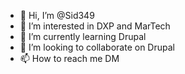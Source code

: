 - 👋 Hi, I’m @Sid349
- 👀 I’m interested in DXP and MarTech
- 🌱 I’m currently learning Drupal 
- 💞️ I’m looking to collaborate on Drupal
- 📫 How to reach me DM

<!---
Sid349/Sid349 is a ✨ special ✨ repository because its `README.md` (this file) appears on your GitHub profile.
You can click the Preview link to take a look at your changes.
--->
